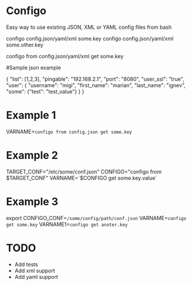 Configo
=======

Easy way to use existing JSON, XML or YAML config files from bash

configo config.json/yaml/xml some.key
configo config.json/yaml/xml some.other.key

configo from config.json/yaml/xml get some.key

#Sample json example

{
  "list": [1,2,3],
  "pingable": "192.168.2.1",
  "port": "8080",
  "user_ssl": "true",
  "user": { "username": "migi", "first_name": "marian", "last_name": "ignev", "some": {"test": "test_value"} }
}

# Example 1
VARNAME=`configo from config.json get some.key`

# Example 2
TARGET_CONF="/etc/some/conf.json"
CONFIGO="configo from $TARGET_CONF"
VARNAME=`$CONFIGO get some.key.value`

# Example 3
export CONFIGO_CONF=`/some/config/path/conf.json`
VARNAME=`configo get some.key`
VARNAME1=`configo get anoter.key`

# TODO
- Add tests
- Add xml support
- Add yaml support